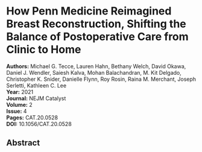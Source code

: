 # How Penn Medicine Reimagined Breast Reconstruction, Shifting the Balance of Postoperative Care from Clinic to Home

**Authors:** Michael G. Tecce, Lauren Hahn, Bethany Welch, David Okawa, Daniel J. Wendler, Saiesh Kalva, Mohan Balachandran, M. Kit Delgado, Christopher K. Snider, Danielle Flynn, Roy Rosin, Raina M. Merchant, Joseph Serletti, Kathleen C. Lee  
**Year:** 2021  
**Journal:** NEJM Catalyst  
**Volume:** 2  
**Issue:** 4  
**Pages:** CAT.20.0528  
**DOI:** 10.1056/CAT.20.0528  

## Abstract


